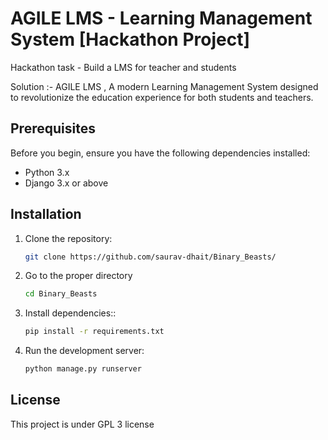 # AGILE LMS - Learning Management System [Hackathon Project]

Hackathon task - Build a LMS for teacher and students

Solution :- 
AGILE LMS , A modern Learning Management System designed to revolutionize the education experience for both students and teachers.

## Prerequisites

Before you begin, ensure you have the following dependencies installed:

- Python 3.x 
- Django 3.x or above

## Installation

1. Clone the repository:

   ```bash
   git clone https://github.com/saurav-dhait/Binary_Beasts/
   ```
2. Go to the proper directory 

   ```bash
   cd Binary_Beasts
   ```
3. Install dependencies::

   ```bash
   pip install -r requirements.txt 
   ```
4. Run the development server:

   ```bash
   python manage.py runserver
   ```

## License
This project is under GPL 3 license
